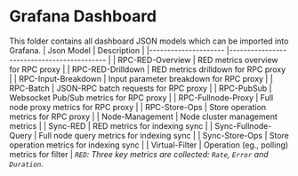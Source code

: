 # Grafana Dashboard

This folder contains all dashboard JSON models which can be imported into Grafana.
| Json Model          	| Description                               	|
|---------------------	|-------------------------------------------	|
| RPC-RED-Overview    	| RED metrics overview for RPC proxy        	|
| RPC-RED-Drilldown   	| RED metrics drilldown for RPC proxy       	|
| RPC-Input-Breakdown 	| Input parameter breakdown for RPC proxy   	|
| RPC-Batch           	| JSON-RPC batch requests for RPC proxy     	|
| RPC-PubSub          	| Websocket Pub/Sub metrics for RPC proxy   	|
| RPC-Fullnode-Proxy  	| Full node proxy metrics for RPC proxy     	|
| RPC-Store-Ops       	| Store operation metrics for RPC proxy     	|
| Node-Management     	| Node cluster management metrics           	|
| Sync-RED            	| RED metrics for indexing sync             	|
| Sync-Fullnode-Query 	| Full node query metrics for indexing sync 	|
| Sync-Store-Ops      	| Store operation metrics for indexing sync 	|
| Virtual-Filter      	| Operation (eg., polling) metrics for filter 	|
*`RED`: Three key metrics are collected: `Rate`, `Error` and `Duration`.*
